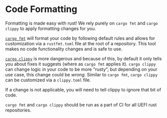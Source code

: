 # Code Formatting

Formatting is made easy with rust! We rely purely on `cargo fmt` and `cargo clippy` to apply
formatting changes for you.

[`cargo fmt`](https://github.com/rust-lang/rustfmt) will format your code by following default
rules and allows for customization via a `rustfmt.toml` file at the root of a repository. This
tool makes no code functionality changes and is safe to use.

[`cargo clippy`](https://github.com/rust-lang/rust-clippy) is more dangerous and because of this,
by default it only tells you about fixes it suggests (where as `cargo fmt` applies it).
`cargo clippy` can change logic in your code to be more "rusty", but depending on your use case,
this change could be _wrong_. Similar to `cargo fmt`, `cargo clippy` can be customized via a
`clippy.toml` file.

If a change is not applicable, you will need to tell clippy to ignore that bit of code.

`cargo fmt` and `cargo clippy` should be run as a part of CI for all UEFI rust repositories.
